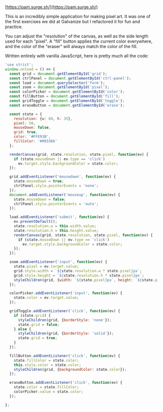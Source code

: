 [https://pam.surge.sh/](https://pam.surge.sh/)

This is an incredibly simple application for making pixel art. It was one of the first exercises we did at Galvanize but I refactored it for fun and practice.

You can adjust the "resolution" of the canvas, as well as the side length used for each "pixel". A "fill" button applies the current color everywhere, and the color of the "eraser" will always match the color of the fill.

Written entirely with vanilla JavaScript, here is pretty much all the code:

```JavaScript
'use strict';
window.onload = () => {
  const grid = document.getElementById('grid');
  const ctrlPanel = document.getElementById('ctrl-panel');
  const load = document.querySelector('form');
  const zoom = document.getElementById('pixel');
  const colorPicker = document.getElementById('color');
  const fillButton = document.getElementById('fill');
  const gridToggle = document.getElementById('toggle');
  const eraseButton = document.getElementById('erase');

  const state = {
    resolution: {w: 60, h: 35},
    pixel: 50,
    mouseDown: false,
    grid: true,
    color: '#FFE91B',
    fillColor: '#003366'
  };

  renderCanvas(grid, state.resolution, state.pixel, function(ev) {
    if (state.mouseDown || ev.type == 'click')
      ev.target.style.backgroundColor = state.color;
  });

  grid.addEventListener('mousedown', function(ev) {
    state.mouseDown = true;
    ctrlPanel.style.pointerEvents = 'none';
  });
  document.addEventListener('mouseup', function(ev) {
    state.mouseDown = false;
    ctrlPanel.style.pointerEvents = 'auto';
  });

  load.addEventListener('submit', function(ev) {
    ev.preventDefault();
    state.resolution.w = this.width.value;
    state.resolution.h = this.height.value;
    renderCanvas(grid, state.resolution, state.pixel, function(ev) {
      if (state.mouseDown || ev.type == 'click')
        ev.target.style.backgroundColor = state.color;
    });
  });

  zoom.addEventListener('input', function(ev) {
    state.pixel = ev.target.value;
    grid.style.width = `${state.resolution.w * state.pixel}px`;
    grid.style.height = `${state.resolution.h * state.pixel}px`;
    styleChildren(grid, {width: `${state.pixel}px`, height: `${state.pixel}px`});
  });

  colorPicker.addEventListener('input', function(ev) {
    state.color = ev.target.value;
  });

  gridToggle.addEventListener('click', function(ev) {
    if (state.grid) {
      styleChildren(grid, {borderStyle: 'none'});
      state.grid = false;
    } else {
      styleChildren(grid, {borderStyle: 'solid'});
      state.grid = true;
    }
  });

  fillButton.addEventListener('click', function(ev) {
    state.fillColor = state.color;
    this.style.color = state.color;
    styleChildren(grid, {backgroundColor: state.color});
  });

  eraseButton.addEventListener('click', function(ev) {
    state.color = state.fillColor;
    colorPicker.value = state.color;
  });

};
```
